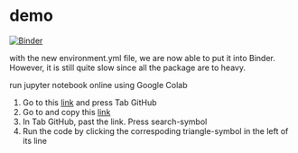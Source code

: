 # demo

[![Binder](https://mybinder.org/badge_logo.svg)](https://mybinder.org/v2/gh/Tran-Thu-Le/demo/HEAD)

with the new environment.yml file, we are now able to put it into Binder. However, it is still quite slow since all the package are to heavy.


run jupyter notebook online using Google Colab

1. Go to this [link](https://colab.research.google.com/github/) and press Tab GitHub
2. Go to and copy this [link]()
3. In Tab GitHub, past the link. Press search-symbol
4. Run the code by clicking the correspoding triangle-symbol in the left of its line

